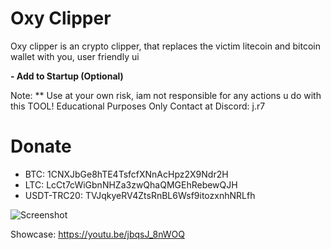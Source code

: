 # Oxy Clipper

Oxy clipper is an crypto clipper, that replaces the victim litecoin and bitcoin wallet with you, user friendly ui

**- Add to Startup (Optional)** 

Note: ** Use at your own risk, iam not responsible for any actions u do with this TOOL! Educational Purposes Only
Contact at Discord: j.r7

# Donate

- BTC: 1CNXJbGe8hTE4TsfcfXNnAcHpz2X9Ndr2H
- LTC: LcCt7cWiGbnNHZa3zwQhaQMGEhRebewQJH
- USDT-TRC20: TVJqkyeRV4ZtsRnBL6Wsf9itozxnhNRLfh
  
![Screenshot](https://media.discordapp.net/attachments/1188994132618784820/1188995185120653422/image.png?ex=659c8d0e&is=658a180e&hm=0aa8eb1fad310a28a76ad91cca5dd96024127f3a886e6a450690267826527edd&=&format=webp&quality=lossless)

Showcase: https://youtu.be/jbqsJ_8nWOQ
